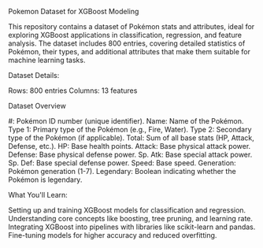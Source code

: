 Pokemon Dataset for XGBoost Modeling

This repository contains a dataset of Pokémon stats and attributes, ideal for exploring XGBoost applications in classification, regression, and feature analysis.
The dataset includes 800 entries, covering detailed statistics of Pokémon, their types, and additional attributes that make them suitable for machine learning tasks.

Dataset Details:

Rows: 800 entries
Columns: 13 features

Dataset Overview

#: Pokémon ID number (unique identifier).
Name: Name of the Pokémon.
Type 1: Primary type of the Pokémon (e.g., Fire, Water).
Type 2: Secondary type of the Pokémon (if applicable).
Total: Sum of all base stats (HP, Attack, Defense, etc.).
HP: Base health points.
Attack: Base physical attack power.
Defense: Base physical defense power.
Sp. Atk: Base special attack power.
Sp. Def: Base special defense power.
Speed: Base speed.
Generation: Pokémon generation (1-7).
Legendary: Boolean indicating whether the Pokémon is legendary.

What You'll Learn:

Setting up and training XGBoost models for classification and regression.
Understanding core concepts like boosting, tree pruning, and learning rate.
Integrating XGBoost into pipelines with libraries like scikit-learn and pandas.
Fine-tuning models for higher accuracy and reduced overfitting.
